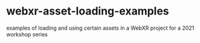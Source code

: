 # webxr-asset-loading-examples
examples of loading and using certain assets in a WebXR project for a 2021 workshop series
